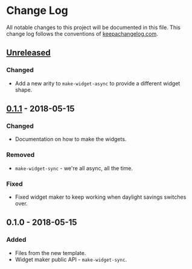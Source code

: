 # Change Log
All notable changes to this project will be documented in this file. This change log follows the conventions of [keepachangelog.com](http://keepachangelog.com/).

## [Unreleased]
### Changed
- Add a new arity to `make-widget-async` to provide a different widget shape.

## [0.1.1] - 2018-05-15
### Changed
- Documentation on how to make the widgets.

### Removed
- `make-widget-sync` - we're all async, all the time.

### Fixed
- Fixed widget maker to keep working when daylight savings switches over.

## 0.1.0 - 2018-05-15
### Added
- Files from the new template.
- Widget maker public API - `make-widget-sync`.

[Unreleased]: https://github.com/your-name/basic-spy/compare/0.1.1...HEAD
[0.1.1]: https://github.com/your-name/basic-spy/compare/0.1.0...0.1.1
